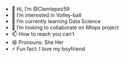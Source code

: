 - 👋 Hi, I’m @Clemlepez59
- 👀 I’m interested in Volley-ball
- 🌱 I’m currently learning Data Science
- 💞️ I’m looking to collaborate on Mlops project
- 📫 How to reach you can't
- 😄 Pronouns: She Her 
- ⚡ Fun fact: I love my boyfriend

<!---
Clemlepez59/Clemlepez59 is a ✨ special ✨ repository because its `README.md` (this file) appears on your GitHub profile.
You can click the Preview link to take a look at your changes.
--->
